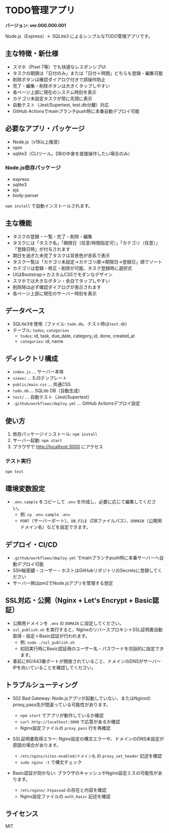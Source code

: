 # TODO管理アプリ

**バージョン: ver.000.000.001**

Node.js（Express）＋ SQLite3 によるシンプルなTODO管理アプリです。

## 主な特徴・新仕様

- スマホ（Pixel 7等）でも快適なレスポンシブUI
- タスクの期限は「日付のみ」または「日付＋時間」どちらも登録・編集可能
- 削除ボタンは確認ダイアログ付きで誤操作防止
- 完了・編集・削除ボタンは大きくタップしやすい
- 各ページ上部に現在のシステム時刻を表示
- カテゴリ未設定タスクが常に先頭に表示
- 自動テスト（Jest/Supertest, test.db分離）対応
- GitHub Actionsでmainブランチpush時に本番自動デプロイ可能

## 必要なアプリ・パッケージ

- Node.js（v18以上推奨）
- npm
- sqlite3（CLIツール。DBの中身を直接操作したい場合のみ）

### Node.js依存パッケージ

- express
- sqlite3
- ejs
- body-parser

`npm install` で自動インストールされます。

## 主な機能

- タスクの登録・一覧・完了・削除・編集
- タスクには「タスク名」「期限日（任意/時間指定可）」「カテゴリ（任意）」「登録日時」が付与されます
- 期日を過ぎた未完了タスクは背景色が赤系で表示
- タスク一覧は「カテゴリ未設定→カテゴリ順→期限日→登録日」順でソート
- カテゴリは登録・修正・削除が可能、タスク登録時に選択式
- UIはBootstrap＋カスタムCSSでモダンなデザイン
- スマホでは大きなボタン・余白でタップしやすい
- 削除時は必ず確認ダイアログが表示されます
- 各ページ上部に現在のサーバー時刻を表示

## データベース

- SQLite3を使用（ファイル: `todo.db`、テスト時は`test.db`）
- テーブル: `todos`, `categories`
  - `todos`: id, task, due_date, category_id, done, created_at
  - `categories`: id, name

## ディレクトリ構成

- `index.js` ... サーバー本体
- `views/` ... EJSテンプレート
- `public/main.css` ... 共通CSS
- `todo.db` ... SQLite DB（自動生成）
- `test/` ... 自動テスト（Jest/Supertest）
- `.github/workflows/deploy.yml` ... GitHub Actionsデプロイ設定

## 使い方

1. 依存パッケージインストール: `npm install`
2. サーバー起動: `npm start`
3. ブラウザで [http://localhost:3000](http://localhost:3000) にアクセス

### テスト実行

```
npm test
```

## 環境変数設定

- `.env.sample` をコピーして `.env` を作成し、必要に応じて編集してください。
  - 例: `cp .env.sample .env`
  - `PORT`（サーバーポート）、`DB_FILE`（DBファイルパス）、`DOMAIN`（公開用ドメイン名）などを設定できます。

## デプロイ・CI/CD

- `.github/workflows/deploy.yml` でmainブランチpush時に本番サーバーへ自動デプロイ可能
- SSH秘密鍵・ユーザー・ホストはGitHubリポジトリのSecretsに登録してください
- サーバー側はpm2でNode.jsアプリを管理する想定

## SSL対応・公開（Nginx + Let's Encrypt + Basic認証）

- 公開用ドメインを `.env` の `DOMAIN` に設定してください。
- `ssl_publish.sh` を実行すると、Nginxのリバースプロキシ＋SSL証明書自動取得・設定＋Basic認証が行われます。
  - 例: `sudo ./ssl_publish.sh`
  - 初回実行時にBasic認証用のユーザー名・パスワードを対話的に設定できます。
- 事前に80/443番ポートが開放されていること、ドメインのDNSがサーバーIPを向いていることを確認してください。

## トラブルシューティング

- 502 Bad Gateway: Node.jsアプリが起動していない、またはNginxのproxy_pass先が間違っている可能性があります。
  - `npm start` でアプリが動作しているか確認
  - `curl http://localhost:3000` で応答があるか確認
  - Nginx設定ファイルの `proxy_pass` 行を再確認

- SSL証明書取得エラー: Nginx設定の構文エラーや、ドメインのDNS未設定が原因の場合があります。
  - `/etc/nginx/sites-enabled/ドメイン名` の `proxy_set_header` 記述を確認
  - `sudo nginx -t` で構文チェック

- Basic認証が効かない: ブラウザのキャッシュやNginx設定ミスの可能性があります。
  - `/etc/nginx/.htpasswd` の存在と内容を確認
  - Nginx設定ファイルの `auth_basic` 記述を確認

## ライセンス
MIT
